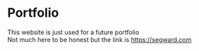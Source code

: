 # Portfolio

This website is just used for a future portfolio <br />
Not much here to be honest but the link is https://segward.com